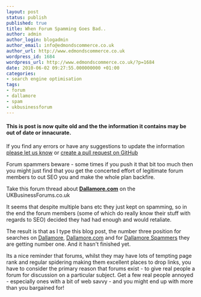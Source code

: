 ```yaml
---
layout: post
status: publish
published: true
title: When Forum Spamming Goes Bad..
author: admin
author_login: blogadmin
author_email: info@edmondscommerce.co.uk
author_url: http://www.edmondscommerce.co.uk
wordpress_id: 1684
wordpress_url: http://www.edmondscommerce.co.uk/?p=1684
date: 2010-06-02 09:27:55.000000000 +01:00
categories:
- search engine optimisation
tags:
- forum
- dallamore
- spam
- ukbusinessforum
---
```

<div class="oldpost"><h4>This is post is now quite old and the the information it contains may be out of date or innacurate.</h4>
<p>
If you find any errors or have any suggestions to update the information <a href="http://edmondscommerce.github.io/contact-us/index.html">please let us know</a>
or <a href="https://github.com/edmondscommerce/edmondscommerce.github.io">create a pull request on GitHub</a>
</p>
</div>
Forum spammers beware - some times if you push it that bit too much then you might just find that you get the concerted effort of legitimate forum members to out SEO you and make the whole plan backfire.

Take this forum thread about <a href="http://www.ukbusinessforums.co.uk/forums/showthread.php?t=157739"><strong>Dallamore.com</strong></a> on the UKBusinessForums.co.uk

It seems that despite multiple bans etc they just kept on spamming, so in the end the forum members (some of which do really know their stuff with regards to SEO) decided they had had enough and would retaliate.

The result is that as I type this blog post, the number three position for searches on <a href="http://www.ukbusinessforums.co.uk/forums/showthread.php?t=157739">Dallamore</a>, <a href="http://www.ukbusinessforums.co.uk/forums/showthread.php?t=157739&page=2">Dallamore.com</a> and for <a href="http://www.ukbusinessforums.co.uk/forums/showthread.php?t=157739&page=3">Dallamore Spammers</a> they are getting number one. And it hasn't finished yet.

Its a nice reminder that forums, whilst they may have lots of tempting page rank and regular spidering making them excellent places to drop links, you have to consider the primary reason that forums exist - to give real people a forum for discussion on a particular subject. Get a few real people annoyed - especially ones with a bit of web savvy - and you might end up with more than you bargained for!
